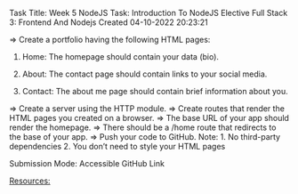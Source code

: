 Task Title: Week 5 NodeJS Task: Introduction To NodeJS
Elective
Full Stack 3: Frontend And Nodejs
Created 04-10-2022 20:23:21

=> Create a portfolio having the following HTML pages:

1. Home: The homepage should contain your data (bio).

2. About: The contact page should contain links to your social media.

3. Contact: The about me page should contain brief information about you.

=> Create a server using the HTTP module.
=> Create routes that render the HTML pages you created on a browser.
=> The base URL of your app should render the homepage.
=> There should be a /home route that redirects to the base of your app.
=> Push your code to GitHub.
Note: 1. No third-party dependencies 2. You don’t need to style your HTML pages

Submission Mode: Accessible GitHub Link

[Resources:](https://w2.zuriboard.com/post/86)
